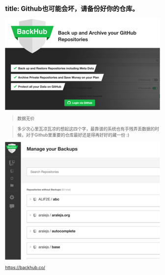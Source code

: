 title: Github也可能会坏，请备份好你的仓库。
---

<img src="/statics/back-your-github-1.png" class="full-image" />

<blockquote class="blockquote-center">
数据无价
</blockquote>

> 多少次心里瓦凉瓦凉的想起这四个字，最靠谱的系统也有手残弄丢数据的时候，对于Github里重要的仓库最好还是得再好好的藏一份 :)

<!--more-->




![](/statics/back-your-github-2.png)

https://backhub.co/
